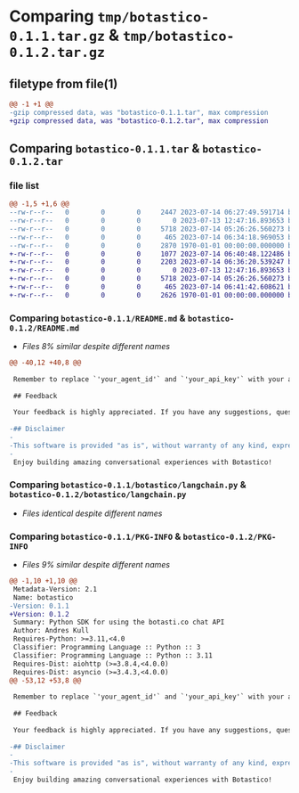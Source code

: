 # Comparing `tmp/botastico-0.1.1.tar.gz` & `tmp/botastico-0.1.2.tar.gz`

## filetype from file(1)

```diff
@@ -1 +1 @@
-gzip compressed data, was "botastico-0.1.1.tar", max compression
+gzip compressed data, was "botastico-0.1.2.tar", max compression
```

## Comparing `botastico-0.1.1.tar` & `botastico-0.1.2.tar`

### file list

```diff
@@ -1,5 +1,6 @@
--rw-r--r--   0        0        0     2447 2023-07-14 06:27:49.591714 botastico-0.1.1/README.md
--rw-r--r--   0        0        0        0 2023-07-13 12:47:16.893653 botastico-0.1.1/botastico/__init__.py
--rw-r--r--   0        0        0     5718 2023-07-14 05:26:26.560273 botastico-0.1.1/botastico/langchain.py
--rw-r--r--   0        0        0      465 2023-07-14 06:34:18.969053 botastico-0.1.1/pyproject.toml
--rw-r--r--   0        0        0     2870 1970-01-01 00:00:00.000000 botastico-0.1.1/PKG-INFO
+-rw-r--r--   0        0        0     1077 2023-07-14 06:40:48.122486 botastico-0.1.2/LICENSE
+-rw-r--r--   0        0        0     2203 2023-07-14 06:36:20.539247 botastico-0.1.2/README.md
+-rw-r--r--   0        0        0        0 2023-07-13 12:47:16.893653 botastico-0.1.2/botastico/__init__.py
+-rw-r--r--   0        0        0     5718 2023-07-14 05:26:26.560273 botastico-0.1.2/botastico/langchain.py
+-rw-r--r--   0        0        0      465 2023-07-14 06:41:42.608621 botastico-0.1.2/pyproject.toml
+-rw-r--r--   0        0        0     2626 1970-01-01 00:00:00.000000 botastico-0.1.2/PKG-INFO
```

### Comparing `botastico-0.1.1/README.md` & `botastico-0.1.2/README.md`

 * *Files 8% similar despite different names*

```diff
@@ -40,12 +40,8 @@
 
 Remember to replace `'your_agent_id'` and `'your_api_key'` with your actual Botastico agent ID and API key.
 
 ## Feedback
 
 Your feedback is highly appreciated. If you have any suggestions, questions, or bug reports, please feel free to submit an issue on our GitHub page.
 
-## Disclaimer
-
-This software is provided "as is", without warranty of any kind, express or implied. In no event shall the authors or copyright holders be liable for any claim, damages, or other liability arising from the use of the software. 
-
 Enjoy building amazing conversational experiences with Botastico!
```

### Comparing `botastico-0.1.1/botastico/langchain.py` & `botastico-0.1.2/botastico/langchain.py`

 * *Files identical despite different names*

### Comparing `botastico-0.1.1/PKG-INFO` & `botastico-0.1.2/PKG-INFO`

 * *Files 9% similar despite different names*

```diff
@@ -1,10 +1,10 @@
 Metadata-Version: 2.1
 Name: botastico
-Version: 0.1.1
+Version: 0.1.2
 Summary: Python SDK for using the botasti.co chat API
 Author: Andres Kull
 Requires-Python: >=3.11,<4.0
 Classifier: Programming Language :: Python :: 3
 Classifier: Programming Language :: Python :: 3.11
 Requires-Dist: aiohttp (>=3.8.4,<4.0.0)
 Requires-Dist: asyncio (>=3.4.3,<4.0.0)
@@ -53,12 +53,8 @@
 
 Remember to replace `'your_agent_id'` and `'your_api_key'` with your actual Botastico agent ID and API key.
 
 ## Feedback
 
 Your feedback is highly appreciated. If you have any suggestions, questions, or bug reports, please feel free to submit an issue on our GitHub page.
 
-## Disclaimer
-
-This software is provided "as is", without warranty of any kind, express or implied. In no event shall the authors or copyright holders be liable for any claim, damages, or other liability arising from the use of the software. 
-
 Enjoy building amazing conversational experiences with Botastico!
```

